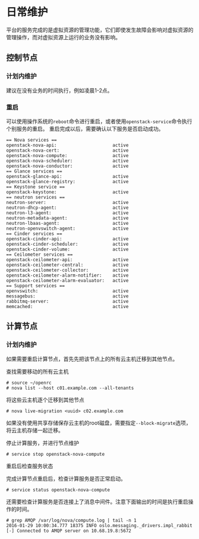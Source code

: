 # 日常维护

平台的服务完成的是虚拟资源的管理功能，它们即使发生故障会影响对虚拟资源的管理操作，而对虚拟资源上运行的业务没有影响。

## 控制节点

### 计划内维护

建议在没有业务的时间执行，例如凌晨1-2点。

### 重启

可以使用操作系统的`reboot`命令进行重启，或者使用`openstack-service`命令执行个别服务的重启。
重启完成以后，需要确认以下服务是否启动成功。

```
== Nova services ==
openstack-nova-api:                     active
openstack-nova-cert:                    active
openstack-nova-compute:                 active
openstack-nova-scheduler:               active
openstack-nova-conductor:               active
== Glance services ==
openstack-glance-api:                   active
openstack-glance-registry:              active
== Keystone service ==
openstack-keystone:                     active
== neutron services ==
neutron-server:                         active
neutron-dhcp-agent:                     active
neutron-l3-agent:                       active
neutron-metadata-agent:                 active
neutron-lbaas-agent:                    active
neutron-openvswitch-agent:              active
== Cinder services ==
openstack-cinder-api:                   active
openstack-cinder-scheduler:             active
openstack-cinder-volume:                active
== Ceilometer services ==
openstack-ceilometer-api:               active
openstack-ceilometer-central:           active
openstack-ceilometer-collector:         active
openstack-ceilometer-alarm-notifier:    active
openstack-ceilometer-alarm-evaluator:   active
== Support services ==
openvswitch:                            active
messagebus:                             active
rabbitmq-server:                        active
memcached:                              active
```

## 计算节点

### 计划内维护

如果需要重启计算节点，首先先把该节点上的所有云主机迁移到其他节点。

查找需要移动的所有云主机

```
# source ~/openrc
# nova list --host c01.example.com --all-tenants
```

将这些云主机逐个迁移到其他节点

`# nova live-migration <uuid> c02.example.com`

如果没有使用共享存储保存云主机的root磁盘，需要指定`--block-migrate`选项，将云主机存储一起迁移。

停止计算服务，并进行节点维护

`# service stop openstack-nova-compute`

重启后检查服务状态

完成计算节点重启后，检查计算服务是否正常启动。

`# service status openstack-nova-compute`

还需要检查计算服务是否连接上了消息中间件。注意下面输出的时间是执行重启操作的时间。


```
# grep AMQP /var/log/nova/compute.log | tail -n 1
2016-01-29 10:00:34.777 18375 INFO oslo.messaging._drivers.impl_rabbit [-] Connected to AMQP server on 10.68.19.8:5672
```

